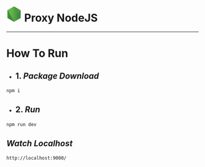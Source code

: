 # <img src="https://raw.githubusercontent.com/devicons/devicon/master/icons/nodejs/nodejs-original.svg" width="40px"> Proxy NodeJS

---

# How To Run

- ## 1. ___Package Download___
```bash
npm i
```

- ## 2. ___Run___
```bash
npm run dev
```

## ___Watch Localhost___
```bash
http://localhost:9000/
```
